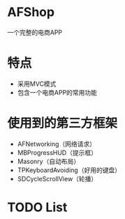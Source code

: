 # AFShop
一个完整的电商APP
# 特点
- 采用MVC模式
- 包含一个电商APP的常用功能
# 使用到的第三方框架
- AFNetworking（网络请求）
- MBProgressHUD（提示框）
- Masonry（自动布局）
- TPKeyboardAvoiding（好用的键盘）
- SDCycleScrollView（轮播）
# TODO List

